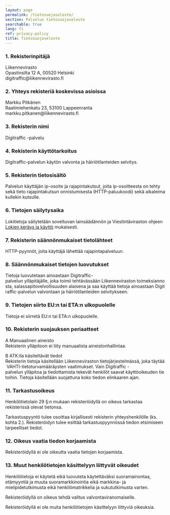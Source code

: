```yaml
---
layout: page
permalink: /tietosuojaseloste/
section: Palvelun tietosuojaseloste
searchable: true
lang: fi
ref: privacy-policy
title: Tietosuojaseloste
---
```


### 1\. Rekisterinpitäjä

<p>
Liikennevirasto<br />
Opastinsilta 12 A, 00520 Helsinki<br />
digitraffic@liikennevirasto.fi
</p>


### 2\. Yhteys rekisteriä koskevissa asioissa

<p>
Markku Pitkänen<br />
Raatimiehenkatu 23, 53100 Lappeenranta<br />
markku.pitkanen@liikennevirasto.fi
</p>

### 3\. Rekisterin nimi

Digitraffic -palvelu

### 4\. Rekisterin käyttötarkoitus

Digitraffic-palvelun käytön valvonta ja häiriötilanteiden selvitys.

### 5\. Rekisterin tietosisältö

Palvelun käyttäjän ip-osoite ja rajapintakutsut, joita ip-osoitteesta on tehty sekä tieto rajapintakutsun onnistumisesta (HTTP-paluukoodi) sekä aikaleima kullekin kutsulle.

### 6\. Tietojen säilytysaika

Lokitietoja säilytetään soveltuvan lainsäädännön ja Viestintäviraston ohjeen [Lokien keräys ja käyttö](https://www.viestintavirasto.fi/attachments/tietoturva/Lokitusohje.pdf) mukaisesti.

### 7\. Rekisterin säännönmukaiset tietolähteet

HTTP-pyynnöt, joita käyttäjä lähettää rajapintapalveluun.

### 8\. Säännönmukaiset tietojen luovutukset

Tietoja luovutetaan ainoastaan Digitraffic-palvelun ylläpitäjälle, joka toimii tehtävässään Liikenneviraston toimeksiannosta, salassapitovelvollisuuden alaisena ja saa käyttää tietoja ainoastaan Digitraffic-palvelun valvontaan ja häiriötilanteiden selvitykseen.

### 9\. Tietojen siirto EU:n tai ETA:n ulkopuolelle

Tietoja ei siirretä EU:n tai ETA:n ulkopuolelle.

### 10\. Rekisterin suojauksen periaatteet

<p>
A Manuaalinen aineisto<br />
Rekisterin ylläpitoon ei liity manuaalista aineistonhallintaa.
</p>

<p>
B ATK:lla käsiteltävät tiedot<br />
Rekisterin tietoja käsitellään Liikenneviraston tietojärjestelmässä, joka täytää VAHTI-tietoturvamääräysten vaatimukset. Vain Digitraffic -palvelun ylläpitoa ja tiedottamista tekevät henkilöt saavat käyttöoikeuden tietoihin. Tietoja käsitellään suojattuna koko tiedon elinkaaren ajan.
</p>

### 11\. Tarkastusoikeus

Henkilötietolain 29 §:n mukaan rekisteröidyllä on oikeus tarkastaa rekisterissä olevat tietonsa.

Tarkastuspyyntö tulee osoittaa kirjallisesti rekisterin yhteyshenkilölle (ks. kohta 2.).  Rekisteröidyn tulee esittää tarkastuspyynnössä tiedon etsimiseen tarpeelliset tiedot.


### 12\. Oikeus vaatia tiedon korjaamista

Rekisteröidyllä ei ole oikeutta vaatia tietojen korjaamista.


### 13\. Muut henkilötietojen käsittelyyn liittyvät oikeudet

Henkilötietoja ei käytetä eikä luovuteta käytettäväksi suoramainontaa, etämyyntiä ja muuta suoramarkkinointia eikä markkina- ja mielipidetutkimusta eikä henkilömatrikkelia ja sukututkimusta varten.

Rekisteröidyllä on oikeus tehdä valitus valvontaviranomaiselle.

Rekisteröidyllä ei ole muita henkilötietojen käsittelyyn liittyviä oikeuksia.
